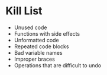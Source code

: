 Kill List
=========
* Unused code
* Functions with side effects
* Unformatted code
* Repeated code blocks
* Bad variable names
* Improper braces
* Operations that are difficult to undo

